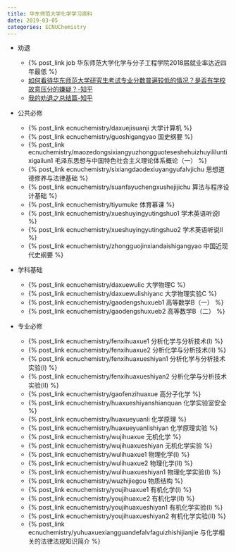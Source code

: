 ```yaml
---
title: 华东师范大学化学学习资料
date: 2019-03-05
categories: ECNUChemistry
---
```

* 劝退
    * {% post_link job 华东师范大学化学与分子工程学院2018届就业率达近四年最低 %}
    * [如何看待华东师范大学研究生考试专业分数普遍较低的情况？是否有学校故意压分的嫌疑？-知乎](https://www.zhihu.com/question/312447813)
    * [我的劝退之总结篇-知乎](https://zhuanlan.zhihu.com/p/56874296)

* 公共必修

    * {% post_link ecnuchemistry/daxuejisuanji 大学计算机 %}
    * {% post_link ecnuchemistry/guoshigangyao 国史纲要 %}
    * {% post_link ecnuchemistry/maozedongsixiangyuzhongguoteseshehuizhuyililuntixigailun1 毛泽东思想与中国特色社会主义理论体系概论（一） %}
    * {% post_link ecnuchemistry/sixiangdaodexiuyangyufalvjichu 思想道德修养与法律基础 %}
    * {% post_link ecnuchemistry/suanfayuchengxushejijichu 算法与程序设计基础 %}
    * {% post_link ecnuchemistry/tiyumuke 体育慕课 %}
    * {% post_link ecnuchemistry/xueshuyingyutingshuo1 学术英语听说I %}
    * {% post_link ecnuchemistry/xueshuyingyutingshuo2 学术英语听说II %}
    * {% post_link ecnuchemistry/zhongguojinxiandaishigangyao 中国近现代史纲要 %}

* 学科基础
    * {% post_link ecnuchemistry/daxuewulic 大学物理C %}
    * {% post_link ecnuchemistry/daxuewulishiyanc 大学物理实验C %}
    * {% post_link ecnuchemistry/gaodengshuxueb1 高等数学B（一） %}
    * {% post_link ecnuchemistry/gaodengshuxueb2 高等数学B（二） %}


* 专业必修
    * {% post_link ecnuchemistry/fenxihuaxue1 分析化学与分析技术(I) %}
    * {% post_link ecnuchemistry/fenxihuaxue2 分析化学与分析技术(II) %}
    * {% post_link ecnuchemistry/fenxihuaxueshiyan1 分析化学与分析技术实验(I) %}
    * {% post_link ecnuchemistry/fenxihuaxueshiyan2 分析化学与分析技术实验(II) %}
    * {% post_link ecnuchemistry/gaofenzihuaxue 高分子化学 %}
    * {% post_link ecnuchemistry/huaxueshiyanshianquan 化学实验室安全 %}
    * {% post_link ecnuchemistry/huaxueyuanli 化学原理 %}
    * {% post_link ecnuchemistry/huaxueyuanlishiyan 化学原理实验 %}
    * {% post_link ecnuchemistry/wujihuaxue 无机化学 %}
    * {% post_link ecnuchemistry/wujihuaxueshiyan 无机化学实验 %}
    * {% post_link ecnuchemistry/wulihuaxue1 物理化学(I) %}
    * {% post_link ecnuchemistry/wulihuaxue2 物理化学(II) %}
    * {% post_link ecnuchemistry/wulihuaxueshiyan1 物理化学实验(I) %}
    * {% post_link ecnuchemistry/wuzhijiegou 物质结构 %}
    * {% post_link ecnuchemistry/youjihuaxue1 有机化学(I) %}
    * {% post_link ecnuchemistry/youjihuaxue2 有机化学(II) %}
    * {% post_link ecnuchemistry/youjihuaxueshiyan1 有机化学实验(I) %}
    * {% post_link ecnuchemistry/youjihuaxueshiyan2 有机化学实验(II) %}
    * {% post_link ecnuchemistry/yuhuaxuexiangguandefalvfaguizhishijianjie 与化学相关的法律法规知识简介 %}